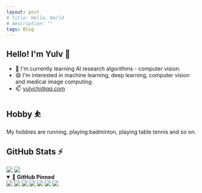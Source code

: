 ```yaml
---
layout: post
# title: Hello, World
# description: ""
tags: Blog
---
```


## Hello! I'm Yulv 👋

- 🌱 I'm currently learning AI research algorithms - computer vision.
- 😄 I'm interested in machine learning, deep learning, computer vision and medical image computing.
- 📫 yulvchi@qq.com

## Hobby ⛹

My hobbies are running, playing badminton, playing table tennis and so on.

## GitHub Stats ⚡

<img src="https://github-readme-stats.vercel.app/api?username=Yulv-git&show_icons=true&include_all_commits=true&count_private=true&hide_border=true" />

<img src="https://github-readme-stats.vercel.app/api/top-langs/?username=Yulv-git&show_icons=true&hide_border=true&layout=compact&langs_count=12" />

<details open>
    <summary><b>🔭 GitHub Pinned</b></summary>
    <img src="https://github-readme-stats.vercel.app/api/pin/?username=Yulv-git&repo=Awesome-Ultrasound-Standard-Plane-Detection" />
    <img src="https://github-readme-stats.vercel.app/api/pin/?username=Yulv-git&repo=Model_Inference_Deployment" />
    <img src="https://github-readme-stats.vercel.app/api/pin/?username=Yulv-git&repo=Campus_network_OM_WAL" />
    <img src="https://github-readme-stats.vercel.app/api/pin/?username=Yulv-git&repo=Correlation_and_Agreement_Analysis" />
    <img src="https://github-readme-stats.vercel.app/api/pin/?username=Yulv-git&repo=Search-for-Typos" />
    <img src="https://github-readme-stats.vercel.app/api/pin/?username=Yulv-git&repo=Master-Thesis-LaTeX-Template-of-SZU" />
    <img src="https://github-readme-stats.vercel.app/api/pin/?username=Yulv-git&repo=Jekyll-Pages" />
</details>
